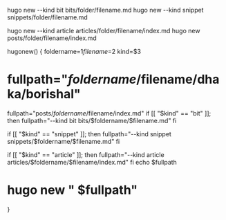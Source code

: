 hugo new --kind bit bits/folder/filename.md
hugo new --kind snippet snippets/folder/filename.md

hugo new --kind article articles/folder/filename/index.md
hugo new posts/folder/filename/index.md





hugonew() {
  foldername=$1
  filename=$2
  kind=$3
  # fullpath="$foldername/$filename/dhaka/borishal"
  fullpath="posts/$foldername/$filename/index.md"
  if [[ "$kind" == "bit" ]]; then
      fullpath="--kind bit bits/$foldername/$filename.md"
  fi

  if [[ "$kind" == "snippet" ]]; then
      fullpath="--kind snippet snippets/$foldername/$filename.md"
  fi

  if [[ "$kind" == "article" ]]; then
      fullpath="--kind article articles/$foldername/$filename/index.md"
  fi
  echo $fullpath

  # hugo new " $fullpath"
}
